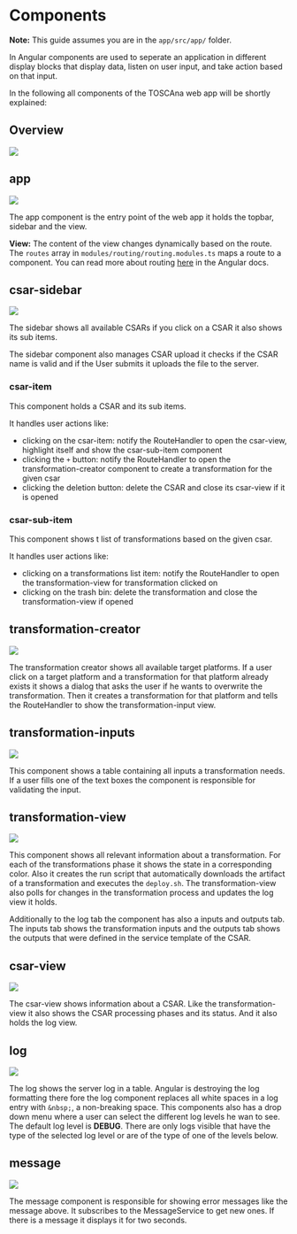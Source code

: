 # Components
**Note:** This guide assumes you are in the `app/src/app/` folder.

In Angular components are used to seperate an application in different display blocks that display data, listen on user input, and take action based on that input.

In the following all components of the TOSCAna web app will be shortly explained:

## Overview

![](img/components.png)
## app

![](img/app-comonent.png)

The app component is the entry point of the web app it holds the topbar, sidebar and the view.

**View:** The content of the view changes dynamically based on the route. The `routes` array in `modules/routing/routing.modules.ts` maps a route to a component.
You can read more about routing [here](https://angular.io/guide/router) in the Angular docs.

## csar-sidebar 

![](img/sidebar.png)

The sidebar shows all available CSARs if you click on a CSAR it also shows its sub items.

The sidebar component also manages CSAR upload it checks if the CSAR name is valid and if the User submits it uploads the file to the server.

### csar-item 

This component holds a CSAR and its sub items.

It handles user actions like:

- clicking on the csar-item: notify the RouteHandler to open the csar-view, highlight itself and show the csar-sub-item component
- clicking the `+` button: notify the RouteHandler to open the transformation-creator component to create a transformation for the given csar
- clicking the deletion button: delete the CSAR and close its csar-view if it is opened


### csar-sub-item

This component shows t list of transformations based on the given csar.

It handles user actions like:

- clicking on a transformations list item: notify the RouteHandler to open the transformation-view for transformation clicked on
- clicking on the trash bin: delete the transformation and close the transformation-view if opened

## transformation-creator

![](img/transformation-creator.png)

The transformation creator shows all available target platforms.
If a user click on a target platform and a transformation for that platform already exists it shows a dialog that asks the user if he wants to overwrite the transformation.
Then it creates a transformation for that platform and tells the RouteHandler to show the transformation-input view.

## transformation-inputs

![](img/transformation-inputs.png)

This component shows a table containing all inputs a transformation needs.
If a user fills one of the text boxes the component is responsible for validating the input. 

## transformation-view

![](img/view_transformation.png)

This component shows all relevant information about a transformation.
For each of the transformations phase it shows the state in a corresponding color.
Also it creates the run script that automatically downloads the artifact of a transformation and executes the `deploy.sh`.
The transformation-view also polls for changes in the transformation process and updates the log view it holds.

Additionally to the log tab the component has also a inputs and outputs tab.
The inputs tab shows the transformation inputs and the outputs tab shows the outputs that were defined in the service template of the CSAR.

## csar-view

![](img/view_csars.png)

The csar-view shows information about a CSAR.
Like the transformation-view it also shows the CSAR processing phases and its status.
And it also holds the log view.

## log

![](img/log_view.png)

The log shows the server log in a table.
Angular is destroying the log formatting there fore the log component replaces all white spaces in a log entry with `&nbsp;`, a non-breaking space.
This components also has a drop down menu where a user can select the different log levels he wan to see.
The default log level is **DEBUG**. There are only logs visible that have the type of the selected log level or are of the type of one of the levels below.

## message

![](img/message.png)

The message component is responsible for showing error messages like the message above.
It subscribes to the MessageService to get new ones. 
If there is a message it displays it for two seconds.
